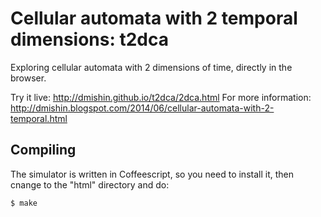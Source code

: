 Cellular automata with 2 temporal dimensions: t2dca
===================================================

Exploring cellular automata with 2 dimensions of time, directly in the browser.

Try it live: http://dmishin.github.io/t2dca/2dca.html
For more information: http://dmishin.blogspot.com/2014/06/cellular-automata-with-2-temporal.html

Compiling
---------
The simulator is written in Coffeescript, so you need to install it, then cnange to the "html" directory and do:
``` sh
$ make
```
